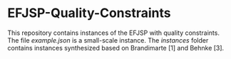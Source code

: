 # EFJSP-Quality-Constraints
This repository contains instances of the EFJSP with quality constraints.
The file *example.json* is a small-scale instance.
The *instances* folder contains instances synthesized based on Brandimarte [1] and Behnke [3].
